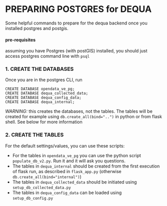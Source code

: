 # PREPARING POSTGRES for DEQUA

Some helpful commands to prepare for the dequa backend once you installed postgres and postgis.

#### pre-requisites
assuming you have Postgres (with postGIS) installed,
you should just access postgres command line with `psql`

### 1. CREATE THE DATABASES

Once you are in the postgres CLI, run

```
CREATE DATABASE opendata_ve_pg;
CREATE DATABASE dequa_collected_data;
CREATE DATABASE dequa_config_data;
CREATE DATABASE dequa_internal;
```

*WARNING:* this creates the databases, not the tables.
The tables will be created for example using `db.create_all(bind="..")` in python or from flask shell. See below for more information

### 2. CREATE THE TABLES

For the default settings/values, you can use these scripts:

- For the tables in `opendata_ve_pg` you can use the python script `populate_db_v2.py`. Run it and it will ask you questions.
- The tables in `dequa_internal` should be created from the first execution of flask run, as described in `flask_app.py` (otherwise `db.create_all(bind="internal")`)
- The tables in `dequa_collected_data` should be initiated using `setup_db_collected_data.py`
- The tables in `dequa_config_data` can be loaded using `setup_db_config.py`

